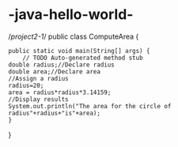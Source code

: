 # -java-hello-world-
/*project2-1*/
public class ComputeArea {

	public static void main(String[] args) {
		// TODO Auto-generated method stub
    double radius;//Declare radius
    double area;//Declare area
    //Assign a radius
    radius=20;
    area = radius*radius*3.14159;
    //Display results
    System.out.println("The area for the circle of radius"+radius+"is"+area);
	}

}
